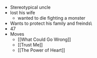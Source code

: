 - Stereotypical uncle
- lost his wife
	- wanted to die fighting a monster 
- Wants to protect his family and freinds\
- 47
- Moves
	- [[What Could Go Wrong]]
	- [[Trust Me]]
	- [[The Power of Heart]]